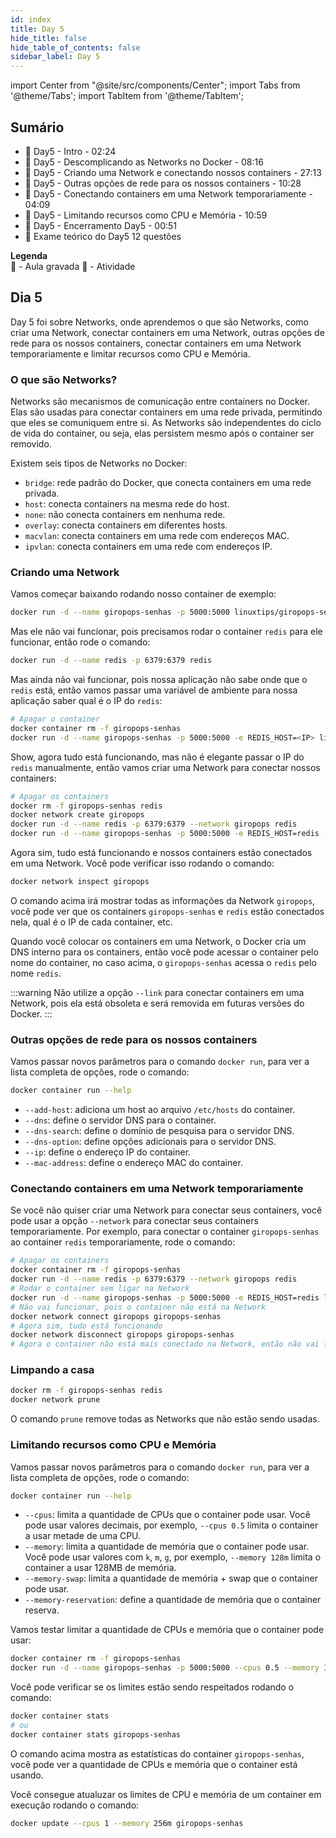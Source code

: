 ```yaml
---
id: index
title: Day 5
hide_title: false
hide_table_of_contents: false
sidebar_label: Day 5
---
```


import Center from "@site/src/components/Center";
import Tabs from '@theme/Tabs';
import TabItem from '@theme/TabItem';

## Sumário

- 🎥 Day5 - Intro - 02:24
- 🎥 Day5 - Descomplicando as Networks no Docker - 08:16
- 🎥 Day5 - Criando uma Network e conectando nossos containers - 27:13
- 🎥 Day5 - Outras opções de rede para os nossos containers - 10:28
- 🎥 Day5 - Conectando containers em uma Network temporariamente - 04:09
- 🎥 Day5 - Limitando recursos como CPU e Memória - 10:59
- 🎥 Day5 - Encerramento Day5 - 00:51
- 📝 Exame teórico do Day5 12 questões

**Legenda**  
🎥 - Aula gravada
📝 - Atividade

## Dia 5

Day 5 foi sobre Networks, onde aprendemos o que são Networks, como criar uma Network, conectar containers em uma Network, outras opções de rede para os nossos containers, conectar containers em uma Network temporariamente e limitar recursos como CPU e Memória.

### O que são Networks?

Networks são mecanismos de comunicação entre containers no Docker. Elas são usadas para conectar containers em uma rede privada, permitindo que eles se comuniquem entre si. As Networks são independentes do ciclo de vida do container, ou seja, elas persistem mesmo após o container ser removido.

Existem seis tipos de Networks no Docker:

- `bridge`: rede padrão do Docker, que conecta containers em uma rede privada.
- `host`: conecta containers na mesma rede do host.
- `none`: não conecta containers em nenhuma rede.
- `overlay`: conecta containers em diferentes hosts.
- `macvlan`: conecta containers em uma rede com endereços MAC.
- `ipvlan`: conecta containers em uma rede com endereços IP.

### Criando uma Network

Vamos começar baixando rodando nosso container de exemplo:

```bash
docker run -d --name giropops-senhas -p 5000:5000 linuxtips/giropops-senhas:1.0
```

Mas ele não vai funcionar, pois precisamos rodar o container `redis` para ele funcionar, então rode o comando:

```bash
docker run -d --name redis -p 6379:6379 redis
```

Mas ainda não vai funcionar, pois nossa aplicação não sabe onde que o `redis` está, então vamos passar uma variável de ambiente para nossa aplicação saber qual é o IP do `redis`:

```bash
# Apagar o container
docker container rm -f giropops-senhas
docker run -d --name giropops-senhas -p 5000:5000 -e REDIS_HOST=<IP> linuxtips/giropops-senhas:1.0
```

Show, agora tudo está funcionando, mas não é elegante passar o IP do `redis` manualmente, então vamos criar uma Network para conectar nossos containers:

```bash
# Apagar os containers
docker rm -f giropops-senhas redis
docker network create giropops
docker run -d --name redis -p 6379:6379 --network giropops redis
docker run -d --name giropops-senhas -p 5000:5000 -e REDIS_HOST=redis --network giropops linuxtips/giropops-senhas:1.0
```

Agora sim, tudo está funcionando e nossos containers estão conectados em uma Network. Você pode verificar isso rodando o comando:

```bash
docker network inspect giropops
```

O comando acima irá mostrar todas as informações da Network `giropops`, você pode ver que os containers `giropops-senhas` e `redis` estão conectados nela, qual é o IP de cada container, etc.

Quando você colocar os containers em uma Network, o Docker cria um DNS interno para os containers, então você pode acessar o container pelo nome do container, no caso acima, o `giropops-senhas` acessa o `redis` pelo nome `redis`.

:::warning
Não utilize a opção `--link` para conectar containers em uma Network, pois ela está obsoleta e será removida em futuras versões do Docker.
:::

### Outras opções de rede para os nossos containers

Vamos passar novos parâmetros para o comando `docker run`, para ver a lista completa de opções, rode o comando:

```bash
docker container run --help
```

- `--add-host`: adiciona um host ao arquivo `/etc/hosts` do container.
- `--dns`: define o servidor DNS para o container.
- `--dns-search`: define o domínio de pesquisa para o servidor DNS.
- `--dns-option`: define opções adicionais para o servidor DNS.
- `--ip`: define o endereço IP do container.
- `--mac-address`: define o endereço MAC do container.

### Conectando containers em uma Network temporariamente

Se você não quiser criar uma Network para conectar seus containers, você pode usar a opção `--network` para conectar seus containers temporariamente. Por exemplo, para conectar o container `giropops-senhas` ao container `redis` temporariamente, rode o comando:

```bash
# Apagar os containers
docker container rm -f giropops-senhas
docker run -d --name redis -p 6379:6379 --network giropops redis
# Rodar o container sem ligar na Network
docker run -d --name giropops-senhas -p 5000:5000 -e REDIS_HOST=redis linuxtips/giropops-senhas:1.0
# Não vai funcionar, pois o container não está na Network
docker network connect giropops giropops-senhas
# Agora sim, tudo está funcionando
docker network disconnect giropops giropops-senhas
# Agora o container não está mais conectado na Network, então não vai funcionar
```

### Limpando a casa

```bash
docker rm -f giropops-senhas redis
docker network prune
```

O comando `prune` remove todas as Networks que não estão sendo usadas.

### Limitando recursos como CPU e Memória

Vamos passar novos parâmetros para o comando `docker run`, para ver a lista completa de opções, rode o comando:

```bash
docker container run --help
```

- `--cpus`: limita a quantidade de CPUs que o container pode usar. Você pode usar valores decimais, por exemplo, `--cpus 0.5` limita o container a usar metade de uma CPU.
- `--memory`: limita a quantidade de memória que o container pode usar. Você pode usar valores com `k`, `m`, `g`, por exemplo, `--memory 128m` limita o container a usar 128MB de memória.
- `--memory-swap`: limita a quantidade de memória + swap que o container pode usar.
- `--memory-reservation`: define a quantidade de memória que o container reserva.

Vamos testar limitar a quantidade de CPUs e memória que o container pode usar:

```bash
docker container rm -f giropops-senhas
docker run -d --name giropops-senhas -p 5000:5000 --cpus 0.5 --memory 128m linuxtips/giropops-senhas:1.0
```

Você pode verificar se os limites estão sendo respeitados rodando o comando:

```bash
docker container stats
# ou
docker container stats giropops-senhas
```

O comando acima mostra as estatísticas do container `giropops-senhas`, você pode ver a quantidade de CPUs e memória que o container está usando.

Você consegue atualuzar os limites de CPU e memória de um container em execução rodando o comando:

```bash
docker update --cpus 1 --memory 256m giropops-senhas
```